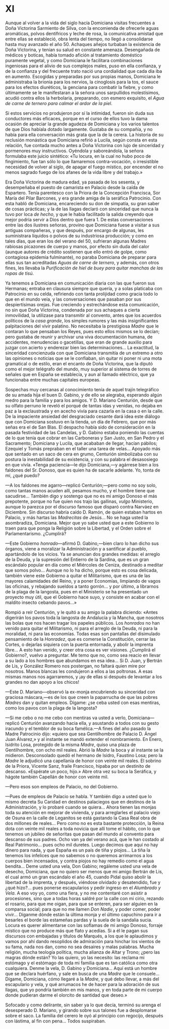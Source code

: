 # XI

Aunque al volver a la vida del siglo hacía Domiciana visitas frecuentes a Doña
Victorina Sarmiento de Silva, con la encomienda de ofrecerle aguas aromáticas,
polvos dentífricos y leche de rosa, la comunicativa amistad que entre ellas se
estableció, obra lenta del tiempo, no llegó a consolidarse hasta muy avanzado
el año 50. Achaques añejos turbaban la existencia de Doña Victorina, y tenían
su salud en constante amenaza. Desengañada de médicos y boticas, había tomado
afición al tratamiento doméstico puramente vegetal, y como Domiciana le
facilitara combinaciones ingeniosas para el alivio de sus complejos males, puso
en ella confianza, y de la confianza y del frecuente trato nació una
cordialidad que cada día iba en aumento. Escogidas y preparadas por sus propias
manos, Domiciana le administraba la brionia para los nervios, la cinoglosis
para la tos, el sauce para los efectos diuréticos, la genciana para combatir la
fiebre, y como últimamente se le manifestaran a la señora unos sarpullidos
molestísimos, acudió contra ellos la herbolaria, preparando, con esmero
exquisito, el *Agua de carne de ternero para calmar el ardor de la piel*.

Si estos servicios no produjeron por sí la intimidad, fueron sin duda sus
conductores más eficaces, porque en el curso de ellos tuvo la dama ocasión de
apreciar la grande agudeza de Domiciana y los varios talentos de que Dios
habíala dotado largamente. Gustaba de su compañía, y no había para ella
conversación más grata que la de la cerera. La historia de su reclusión
monástica que Domiciana refirió a Lucila, según consta en esta relación, fue
contada mucho antes a Doña Victorina con lujo de sinceridad y pormenores muy
instructivos. Oyéndola y saboreándola, la señora formulaba este juicio
sintético: «Tu locura, en la cual no hubo poco de fingimiento, fue tan sólo lo
que llamaremos contra-vocación, o irresistible necesidad de volver al siglo, de
apagar el fuego místico, por encender el no menos sagrado fuego de los afanes
de la vida libre y del trabajo.»

Era Doña Victorina de madura edad, ya pasada de los sesenta, y desempeñaba el
puesto de camarista en Palacio desde la caída de Espartero. Tenía parentesco
con la Priora de la Concepción Francisca, Sor María del Pilar Barcones, y era
grande amiga de la seráfica Patrocinio. Con esta habló de Domiciana,
encareciendo su don de simpatía, su gran saber de cosas prácticas; y la de las
llagas declaró con sinceridad que nunca la tuvo por loca *de hecho*, y que le
había facilitado la salida creyendo que mejor podría servir a Dios dentro que
fuera 1. De estas conversaciones entre las dos ilustres señoras, provino que
Domiciana fuese a visitar a sus antiguas compañeras, y que después, por encargo
de algunas, les suministrara líquidos o polvos de su industriosa producción;
y como en tales días, que eran los del verano del 50, sufrieran algunas Madres
rabiosas picazones de cuerpo y manos, por efecto sin duda del calor (aunque
autores de crédito sostienen que ello entró de golpe, como contagiosa epidemia
fulminante), no paraba Domiciana de preparar para ellas sus tan acreditadas
*Aguas de carne de ternero*, y además, con otros fines, les llevaba la
*Purificación de hiel de buey para quitar manchas de las ropas de tisú*.

Ya tenemos a Domiciana en comunicación diaria con las que fueron sus Hermanas;
entraba en clausura siempre que quería, y a solas platicaba con Patrocinio en
su celda, refiriendo con tanta prolijidad como gracia todo lo que en el mundo
veía, y las conversaciones que pasaban por sus despiertísimas orejas. Fue
creciendo y estrechándose esta comunicación, no sin que Doña Victorina,
condenada por sus achaques a cierta inmovilidad, la utilizase para transmitir
al convento, antes que los acuerdos políticos de la *casa grande*, los simples
rumores y las más insignificantes palpitaciones del vivir palatino. No
necesitaba la prestigiosa *Madre* que le contaran lo que pensaban los Reyes,
pues esto ellos mismos se lo decían; pero gustaba de reunir y archivar una viva
documentación humana, de accidentes, menudencias o gacetillas, que eran de
grande auxilio para juzgar con acierto y enderezar bien las determinaciones...
La exactitud, la sinceridad concienzuda con que Domiciana transmitía de un
extremo a otro las opiniones o noticias que se le confiaban, sin quitar ni
poner ni una mota gramatical o de estilo, eran el encanto de Doña Victorina,
que la diputó como el mejor telégrafo del mundo, muy superior al sistema de
torres de señales que en España se establecía, y aun al llamado eléctrico, que
ya funcionaba entre muchas capitales europeas.

Sospechas muy cercanas al conocimiento tenía de aquel trajín telegráfico de su
amada hija el buen D. Gabino, y de ello se alegraba, esperando algún medro para
la familia y para los amigos. Y D. Mariano Centurión, desde que su olfato
perruno le reveló el porqué de tantas idas y venidas, no dejaba en paz a la
exclaustrada y en acecho vivía para cazarla en la casa o en la calle. De la
impaciente ansiedad del desgraciado cesante dará idea este diálogo que con
Domiciana sostuvo en la tienda, un día de Febrero, que por más señas era el de
San Blas. El despacho había sido de consideración en la pasada festividad de
las Candelas, y D. Gabino estaba poniendo las cuentas de lo que tenía que
cobrar en las Carboneras y San Justo, en San Pedro y el Sacramento; Domiciana
y Lucila, que acababan de llegar, hacían pábilos; Ezequiel y Tomás prepraban en
el taller una tarea de velas... Apoyado más que sentado en un saco de cera en
grumo, Centurión simbolizaba con su postura la inestabilidad de su existencia,
y con su palabra el desasosiego en que vivía. «Tenga paciencia—le dijo
Domiciana,—y agárrese bien a los faldones del Sr. Donoso, que es quien ha de
sacarle adelante. Yo, tonta de mí, ¿qué puedo?

—A los faldones me agarro—replicó Centurión;—pero como no soy solo, como
tantas manos acuden allí, pesamos mucho, y el hombre tiene que sacudirse...
También digo y sostengo que no es mi amigo Donoso el más prepotente,
porque no fue quien nos trajo las gallinas, *vulgo* Ministerio, aunque lo
parezca por el discurso famoso que disparó contra Narváez en Diciembre. Sin
discurso habría caído D. Ramón, de quien estaban hartos en Palacio, y más
hartas las *Madrecitas* de Jesús... No se haga usted la asombradiza, Domiciana.
Mejor que yo sabe usted que a este Gobierno lo traen para que ponga la
Religión sobre la Libertad, y el Orden sobre el Parlamentarismo. ¿Cumplirá?

—Este Gobierno *honrado*—afirmó D. Gabino,—bien claro lo han dicho sus
órganos, viene a moralizar la Administración y a santificar al pueblo,
apartándolo de los vicios. Ya se anuncian dos grandes medidas: el arreglo de
la Deuda, y la supresión del Entierro de la Sardina, que es un gran escándalo
popular en día como el Miércoles de Ceniza, destinado a meditar que somos
polvo... Aunque no lo ha dicho, porque esto es cosa delicada, también viene
este Gobierno a quitar el Militarismo, que es una de las mayores calamidades
del Reino, y a poner Economías, limpiando de vagos las oficinas, y rebajando
sueldos a tanto gorrón... y por último, a librarnos de la plaga de la langosta,
pues en el Ministerio se ha presentado un proyecto muy útil, que el Gobierno
hace suyo, y consiste en acabar con el maldito insecto cebando pavos...»

Rompió a reír Centurión, y le quitó a su amigo la palabra diciendo: «Antes
digerirán los pavos toda la langosta de Andalucía y la Mancha, que nosotros las
bolas que nos hacen tragar los papeles públicos. Los *honrados* no han venido
para quitar el Militarismo, ni para el arreglo de la Deuda, ni para la
moralidad, ni para las economías. Todas esas son pantallas del disimulado
pensamiento de la *Honradez*, que es comerse la Constitución, cerrar las
Cortes, o dejarlas siquiera con la puerta entornada, y abolir la imprenta
libre... A esto han venido, y creer otra cosa es ver visiones. ¿Cumplirá el
Gobierno?, vuelvo a preguntar. Me temo que no, como sea reacio en llevar a su
lado a los hombres que abundamos en esa idea... Si D. Juan, y Bertrán de Lis,
y González Romero nos postergan, no faltará quien mire por nosotros. Manos
blancas les condujeron a ellos a las poltronas. A esas mismas manos nos
agarraremos, y ¡ay de ellas si después de levantar a los grandes no dan apoyo
a los chicos!

—Este D. Mariano—observó la ex-monja encubriendo su sinceridad con graciosa
máscara,—es de los que creen la paparrucha de que las pobres *Madres* dan y
quitan empleos. Dígame: ¿se ceba usted con esas mentiras, como los pavos
con la plaga de la langosta?

—Si me cebo o no me cebo con mentiras va usted a verlo, Domiciana—replicó
Centurión avanzando hacia ella, y asustando a todos con su gesto iracundo y el
temblor de su boca famélica.—A fines del año pasado la Madre Patrocinio dijo:
«quiero que sea Gentilhombre de Palacio D. Ángel Juan Álvarez,» y al instante
se mandó extender el nombramiento. En Enero, Isidrito Losa, protegido de la
misma *Madre*, quiso una plaza de Gentilhombre, con ocho mil reales. Abrió la
*Madre* la boca y al instante se la midieron. Desconsolado quedó el hermano de
Isidro, Faustino Losa; pero la *Madre* le adjudicó una capellanía de honor con
veinte mil reales. El sobrino de la Priora, Vicente Sanz, fraile Francisco,
hipaba por un destinito de descanso. «Espérate un poco, hijo.» Abre otra vez su
boca la Seráfica, y hágote también Capellán de honor con veinte mil.

—Pero esos son empleos de Palacio, no del Gobierno.

—Pues de empleos de Palacio se habla. Y también digo a usted que lo mismo
decreta Su Caridad en destinos palaciegos que en destinos de la Administración,
y lo probaré cuando se quiera... Ahora tienen las monjas toda su atención en
mejorar de vivienda, y para arreglarles el palacio viejo de Osuna en la calle
de Leganitos se está gastando la Casa Real obra de dos millones de reales...
Pero como no es esta bastante protección, la Reina dota con veinte mil reales
a toda novicia que allí tome el hábito, con lo que tenemos un jubileo de
señoritas que pasan del mundo al convento para descanso de sus padres. Ocho van
ya del verano acá, que le han costado al Real Patrimonio... pues ocho mil
duretes. Luego decimos que aquí no hay dinero para nada, y que España es un
país de tiña y piojos... La tiña la tenemos los infelices que no sabemos o no
queremos arrimarnos a los cuerpos bien incensados, y contra piojos no hay
remedio como el agua bendita... Deme usted una vela, Don Gabino; regáleme usted
una vela de desecho, Domiciana, que no quiero ser menos que mi amigo Bertrán de
Lis, el cual armó un gran escándalo el año 45, cuando Pidal quiso abolir la
libertad de la imprenta, y después, viéndose olvidado y desatendido, fue y ¿qué
hizo?... pues ponerse escapularios y pedir ingreso en el *Alumbrado y Vela*.
A eso voy yo, como una fiera, y no me contentaré con asistir a procesiones,
sino que a todas horas saldré por la calle con mi cirio, rezando el rosario,
para que me oigan, para que se enteren, para ser alguien en la comparsa social;
para que no me llamen *Don Nadie*, y poder comer, poder vivir... Díganme dónde
están la última monja y el último capuchino para ir a besarles el borde las
estameñas pardas y la suela de la sandalia sucia. Locura es querer alimentarse
con las soflamas de mi amigo Donoso, forraje místico que no produce más que
flato y acedías. Si a él le pagan sus discursos con embajadas y títulos de
Marqués, a los que le aplaudimos y vamos por ahí dando resoplidos de admiración
para hinchar los vientos de su fama, nada nos dan, como no sea desaires y malas
palabras. Mucha religión, mucha teología política, mucha alianza de Altar
y Trono; ¿pero las magras dónde están? Yo las quiero, yo las necesito: las
reclama mi estómago y el estómago de toda mi familia que es tan católica como
otra cualquiera. Denme la vela, D. Gabino y Domiciana... Aquí está un hombre
que se declara huérfano, y sale en busca de una *Madre* que le consuele...
Dígame, Domiciana, cómo llegaré a la *Madre*, y qué debo llevar, a más del
escapulario y vela, y qué arrumacos he de hacer para la adoración de sus
llagas, que yo pondría también en mis manos, y en toda parte de mi cuerpo donde
pudieran darme el olorcito de santidad que deseo.»

Sofocado y como delirante, sin saber ya lo que decía, terminó su arenga el
desesperado D. Mariano, y girando sobre sus talones fue a desplomarse sobre
el saco. La familia del cerero le oyó al principio con regocijo, después con
lástima, al fin con pena... Todos suspiraban.
